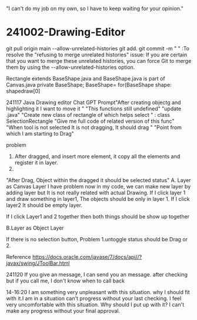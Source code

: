 "I can't do my job on my own, so I have to keep waiting for your opinion."




# 241002-Drawing-Editor



git pull origin main --allow-unrelated-histories
git add.
git commit -m " "
:To resolve the "refusing to merge unrelated histories" issue: If you are certain that you want to merge these unrelated histories, you can force Git to merge them by using the --allow-unrelated-histories option.


Rectangle extends BaseShape.java and BaseShape.java is part of Canvas.java
private BaseShape;
BaseShape=
for(BaseShape shape:
shapedraw[0]

241117
Java Drawing editor
Chat GPT Prompt"After creating objectg and highlighting it I want to move it "
"This functions still undefined"
"update .java"
"Create new class of rectangle of which helps select "  : class SelectionRectangle
"Give me full code of related version of this func"
"When tool is not selected It is not dragging, It should drag "
"Point from which I am starting to Drag"

problem
1. After dragged, and insert more element, it copy all the elements and register it in layer.
2.
"After Drag, Object within the dragged it should be selected status"
A. Layer as Canvas Layer
I have problem now in my code, we can make new layer by adding layer but It is not really related with actual Drawing.
If I click layer 1 and draw something in layer1, The objects should be only in layer 1.
If I click layer2 It should be empty layer.

If I click Layer1 and 2 together then both things should be show up together


B.Layer as Object Layer


If there is no selection button,
Problem
1.untoggle status should be Drag or  
2.



Reference
https://docs.oracle.com/javase/7/docs/api//?javax/swing/JToolBar.html


241120
If you give an message, I can send you an message. after checking
but if you call me, I don't know when to call back


14-16:20
I am something very unpleasant with this situation. why I should fit with it.I am in a situation can't progress without your last checking.
I feel very uncomfortable with this situation. Why should I put up with it? I can't make any progress without your final approval.
